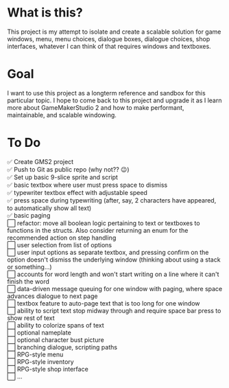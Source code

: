 # What is this?
This project is my attempt to isolate and create a scalable solution for game windows, menu, menu choices, dialogue boxes, dialogue choices, shop interfaces, whatever I can think of that requires windows and textboxes.

# Goal
I want to use this project as a longterm reference and sandbox for this particular topic. I hope to come back to this project and upgrade it as I learn more about GameMakerStudio 2 and how to make performant, maintainable, and scalable windowing.

# To Do
✅ Create GMS2 project  
✅ Push to Git as public repo (why not?? 😉)  
✅ Set up basic 9-slice sprite and script  
✅ basic textbox where user must press space to dismiss  
✅ typewriter textbox effect with adjustable speed  
✅ press space during typewriting (after, say, 2 characters have appeared, to automatically show all text)  
✅ basic paging  
⬜ refactor: move all boolean logic pertaining to text or textboxes to functions in the structs. Also consider returning an enum for the recommended action on step handling  
⬜ user selection from list of options  
⬜ user input options as separate textbox, and pressing confirm on the option doesn't dismiss the underlying window (thinking about using a stack or something...)  
⬜ accounts for word length and won't start writing on a line where it can't finish the word  
⬜ data-driven message queuing for one window with paging, where space advances dialogue to next page  
⬜ textbox feature to auto-page text that is too long for one window  
⬜ ability to script text stop midway through and require space bar press to show rest of text  
⬜ ability to colorize spans of text  
⬜ optional nameplate  
⬜ optional character bust picture  
⬜ branching dialogue, scripting paths  
⬜ RPG-style menu  
⬜ RPG-style inventory  
⬜ RPG-style shop interface  
⬜ ...
